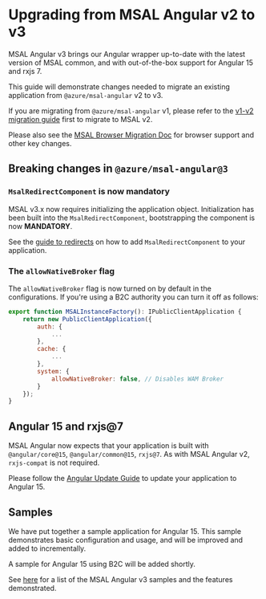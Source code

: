 # Upgrading from MSAL Angular v2 to v3

MSAL Angular v3 brings our Angular wrapper up-to-date with the latest version of MSAL common, and with out-of-the-box support for Angular 15 and rxjs 7.

This guide will demonstrate changes needed to migrate an existing application from `@azure/msal-angular` v2 to v3. 

If you are migrating from `@azure/msal-angular` v1, please refer to the [v1-v2 migration guide](./v2-docs/v1-v2-upgrade-guide.md) first to migrate to MSAL v2.

Please also see the [MSAL Browser Migration Doc](../../msal-browser/docs/v2-migration.md) for browser support and other key changes.

## Breaking changes in `@azure/msal-angular@3`

### `MsalRedirectComponent` is now mandatory

MSAL v3.x now requires initializing the application object. Initialization has been built into the `MsalRedirectComponent`, bootstrapping the component is now **MANDATORY**.

See the [guide to redirects](./v2-docs/redirects.md) on how to add `MsalRedirectComponent` to your application.

### The `allowNativeBroker` flag

The `allowNativeBroker` flag is now turned on by default in the configurations. If you're using a B2C authority you can turn it off as follows:

```js
export function MSALInstanceFactory(): IPublicClientApplication {
    return new PublicClientApplication({
        auth: {
            ...
        },
        cache: {
            ...
        },
        system: {
            allowNativeBroker: false, // Disables WAM Broker
        }
    });
}
```

## Angular 15 and rxjs@7

MSAL Angular now expects that your application is built with `@angular/core@15`, `@angular/common@15`, `rxjs@7`. As with MSAL Angular v2, `rxjs-compat` is not required.

Please follow the [Angular Update Guide](https://update.angular.io/) to update your application to Angular 15.

## Samples

We have put together a sample application for Angular 15. This sample demonstrates basic configuration and usage, and will be improved and added to incrementally. 

A sample for Angular 15 using B2C will be added shortly.

See [here](https://github.com/AzureAD/microsoft-authentication-library-for-js/blob/dev/samples/msal-angular-v3-samples/README.md) for a list of the MSAL Angular v3 samples and the features demonstrated.
